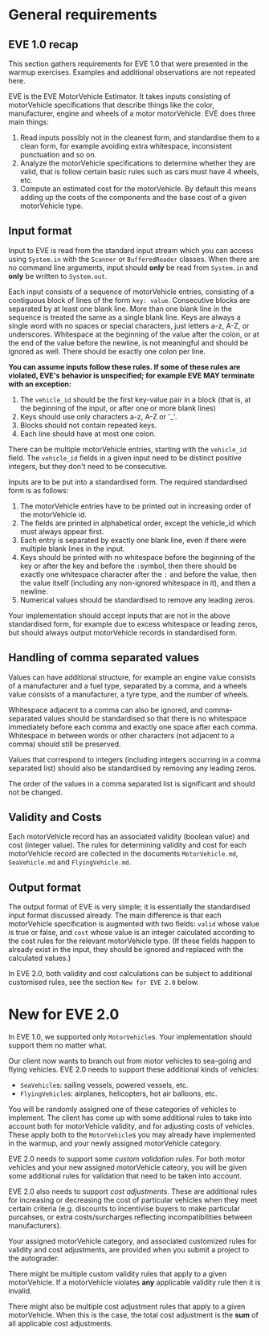 # General requirements

## EVE 1.0 recap

This section gathers requirements for EVE 1.0 that were presented in the warmup exercises.  Examples and additional
observations are not repeated here.

EVE is the EVE MotorVehicle Estimator.  It takes inputs consisting of motorVehicle specifications that describe things like the 
color, manufacturer, engine and wheels of a motor motorVehicle.  EVE does three main things:
1. Read inputs possibly not in the cleanest form, and standardise them to a clean form, for example avoiding
   extra whitespace, inconsistent punctuation and so on.
2. Analyze the motorVehicle specifications to determine whether they are valid, that is follow certain basic rules
   such as cars must have 4 wheels, etc.  
3. Compute an estimated cost for the motorVehicle.  By default this means adding up the costs of the components and the base 
   cost of a given motorVehicle type.



## Input format

Input to EVE is read from the standard input stream which you can access using `System.in` with the `Scanner` or
`BufferedReader` classes.  When there are no command line arguments, input should **only** be read from `System.in` and **only** be written to `System.out`.  

Each input consists of a sequence of motorVehicle entries, consisting of  a contiguous block of lines of the
form `key: value`.  Consecutive blocks are separated by at least one blank line.  More than one blank line in the
sequence is treated the same as a single blank line.  Keys are always a single word with no spaces or special characters,
just letters a-z, A-Z, or underscores.  Whitespace at the beginning of the value after the colon, or at the end of the value before the
newline, is not meaningful and should be ignored as well.  There should be exactly one colon per line.

**You can assume inputs follow these rules.  If some of these rules are violated, EVE's behavior is unspecified; for example EVE MAY  terminate with an exception:**
1. The `vehicle_id` should be the first  key-value pair in a block (that is, at the beginning of the input, or after one or more blank lines)
2. Keys should use only characters a-z, A-Z or '_'.
3. Blocks should not contain repeated keys.
4. Each line should have at most one colon.

There can be multiple motorVehicle entries, starting with the `vehicle_id` field.  The `vehicle_id` fields in a given
input need to be distinct positive integers, but they don't need to be consecutive.

Inputs are to be put into a standardised form.
The required standardised form is as follows:

1.  The motorVehicle entries have to be printed out in increasing order of the motorVehicle id.
2.  The fields are printed in alphabetical order, except the vehicle_id which must always appear first.
3.  Each entry is separated by exactly one blank line, even if there were multiple blank lines in the input.
4.  Keys should be printed with no whitespace before the beginning of the key or after the key and before the `:`symbol,
    then there should be exactly one whitespace character after the `:` and before the value, then the value itself
    (including any non-ignored whitespace in it), and then a newline.
5.  Numerical values should be standardised to remove any leading zeros.


Your implementation should accept inputs that are not in the above standardised form, for example due to excess whitespace
or leading zeros, but should always output motorVehicle records in standardised form.

## Handling of comma separated values

Values can have additional structure, for example an engine value consists of a manufacturer and a fuel type, separated
by a comma, and a wheels value consists of a manufacturer, a tyre type, and the number of wheels.

Whitespace
adjacent to a comma can also be ignored, and comma-separated values should be standardised so that there is no whitespace
immediately before each comma and exactly one space after each comma.  Whitespace in between words or other characters (not
adjacent to a comma) should still be preserved. 

Values that correspond to integers (including integers occurring in a comma separated list) should also be standardised 
by removing any leading zeros.

The order of the values in a comma separated list is significant and should not be changed.

## Validity and Costs

Each motorVehicle record has an associated validity (boolean value) and cost (integer value).  The rules for determining
validity and cost for each motorVehicle record are collected in the documents `MotorVehicle.md`, `SeaVehicle.md` and 
`FlyingVehicle.md`.


## Output format

The output format of EVE is very simple; it is essentially the standardised input format discussed already.  The main 
difference is that each motorVehicle specification is augmented with two fields: `valid` whose value is true or false,
and `cost` whose value is an integer calculated according to the cost rules for the relevant motorVehicle type.
(If these fields happen to already exist in the input, they should be
ignored and replaced with the calculated values.)

In EVE 2.0, both validity and cost calculations can be subject to additional customised rules, see the section 
`New for EVE 2.0` below.



# New for EVE 2.0

In EVE 1.0, we supported only `MotorVehicle`s.  Your implementation should support them no matter what.

Our client now wants to branch out from motor vehicles to sea-going and flying vehicles.
EVE 2.0 needs to support these additional kinds of vehicles:
* `SeaVehicle`s: sailing vessels, powered vessels, etc.
* `FlyingVehicle`s: airplanes, helicopters, hot air balloons, etc.

You will be randomly assigned one of these categories of vehicles to implement.
The client has come up with some additional rules
to take into account both for motorVehicle validity, and for adjusting costs of vehicles.  These apply both to the `MotorVehicle`s
you may already have implemented in the warmup, and your newly assigned motorVehicle category.

EVE 2.0 needs to support some *custom validation rules*.  For both motor vehicles and your new assigned motorVehicle cateory,
you will be given some additional rules for validation that need to be taken into account.

EVE 2.0 also needs to support *cost adjustments*.  These are additional rules for increasing or decreasing the cost of particular
vehicles when they meet certain criteria (e.g. discounts to incentivise buyers to make particular purcahses, or extra
costs/surcharges reflecting incompatibilities between manufacturers).  

Your assigned motorVehicle category, and associated customized rules for validity and cost adjustments, are provided when 
you submit a project to the autograder.  

There might be multiple custom validity rules that apply to a given motorVehicle.  If a motorVehicle violates **any** applicable 
validity rule then it is invalid.

There might also be multiple cost adjustment rules that apply to a given motorVehicle.  When this is the case, the total cost 
adjustment is the **sum** of all applicable cost adjustments.